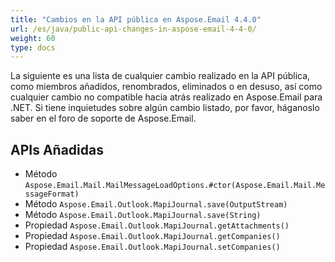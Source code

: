 ```yaml
---
title: "Cambios en la API pública en Aspose.Email 4.4.0"
url: /es/java/public-api-changes-in-aspose-email-4-4-0/
weight: 60
type: docs
---
```


La siguiente es una lista de cualquier cambio realizado en la API pública, como miembros añadidos, renombrados, eliminados o en desuso, así como cualquier cambio no compatible hacia atrás realizado en Aspose.Email para .NET. Si tiene inquietudes sobre algún cambio listado, por favor, háganoslo saber en el foro de soporte de Aspose.Email.
## **APIs Añadidas**
- Método `Aspose.Email.Mail.MailMessageLoadOptions.#ctor(Aspose.Email.Mail.MessageFormat)`
- Método `Aspose.Email.Outlook.MapiJournal.save(OutputStream)`
- Método `Aspose.Email.Outlook.MapiJournal.save(String)`
- Propiedad `Aspose.Email.Outlook.MapiJournal.getAttachments()`
- Propiedad `Aspose.Email.Outlook.MapiJournal.getCompanies()`
- Propiedad `Aspose.Email.Outlook.MapiJournal.setCompanies()`